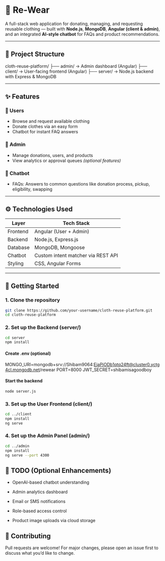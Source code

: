 # 👕 Re-Wear

A full-stack web application for donating, managing, and requesting reusable clothing — built with **Node.js**, **MongoDB**, **Angular (client & admin)**, and an integrated **AI-style chatbot** for FAQs and product recommendations.

---

## 📁 Project Structure

cloth-reuse-platform/
├── admin/ → Admin dashboard (Angular)
├── client/ → User-facing frontend (Angular)
├── server/ → Node.js backend with Express & MongoDB


---

## ✨ Features

### 👤 Users
- Browse and request available clothing
- Donate clothes via an easy form
- Chatbot for instant FAQ answers

### 👮 Admin
- Manage donations, users, and products
- View analytics or approval queues *(optional features)*

### 💬 Chatbot
- FAQs: Answers to common questions like donation process, pickup, eligibility, swapping

---

## ⚙️ Technologies Used

| Layer        | Tech Stack                       |
|--------------|----------------------------------|
| Frontend     | Angular (User + Admin)           |
| Backend      | Node.js, Express.js              |
| Database     | MongoDB, Mongoose                |
| Chatbot      | Custom intent matcher via REST API |
| Styling      | CSS, Angular Forms               |

---

## 🚀 Getting Started

### 1. Clone the repository

```bash
git clone https://github.com/your-username/cloth-reuse-platform.git
cd cloth-reuse-platform
```

### 2. Set up the Backend (server/)

```bash
cd server
npm install
```

#### Create .env (optional)

MONGO_URI=mongodb+srv://Shibam9064:EjaPjODb1qtq24ft@cluster0.yctg4cl.mongodb.net/rewear
PORT=8000
JWT_SECRET=shibamisagoodboy

#### Start the backend

```bash
node server.js
```

### 3. Set up the User Frontend (client/)

```bash
cd ../client
npm install
ng serve
```

### 4. Set up the Admin Panel (admin/)

```bash
cd ../admin
npm install
ng serve --port 4300
```


## 📌 TODO (Optional Enhancements)

- OpenAI-based chatbot understanding

- Admin analytics dashboard

- Email or SMS notifications

- Role-based access control

- Product image uploads via cloud storage


## 🤝 Contributing
Pull requests are welcome! For major changes, please open an issue first to discuss what you’d like to change.








